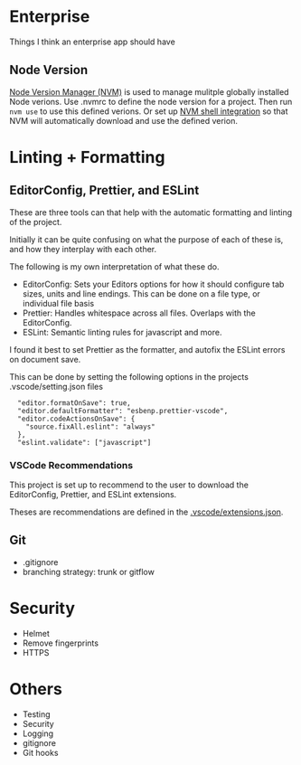 # Enterprise

Things I think an enterprise app should have

## Node Version

[Node Version Manager (NVM)](https://github.com/nvm-sh/nvm) is used to manage mulitple globally installed Node verions. Use .nvmrc to define the node version for a project. Then run `nvm use` to use this defined verions. Or set up [NVM shell integration](https://github.com/nvm-sh/nvm?tab=readme-ov-file#deeper-shell-integration) so that NVM will automatically download and use the defined verion.

# Linting + Formatting

## EditorConfig, Prettier, and ESLint

These are three tools can that help with the automatic formatting and linting of the project.

Initially it can be quite confusing on what the purpose of each of these is, and how they interplay with each other.

The following is my own interpretation of what these do.

- EditorConfig: Sets your Editors options for how it should configure tab sizes, units and line endings. This can be done on a file type, or individual file basis
- Prettier: Handles whitespace across all files. Overlaps with the EditorConfig.
- ESLint: Semantic linting rules for javascript and more.

I found it best to set Prettier as the formatter, and autofix the ESLint errors on document save.

This can be done by setting the following options in the projects .vscode/setting.json files

```
  "editor.formatOnSave": true,
  "editor.defaultFormatter": "esbenp.prettier-vscode",
  "editor.codeActionsOnSave": {
    "source.fixAll.eslint": "always"
  },
  "eslint.validate": ["javascript"]
```

### VSCode Recommendations

This project is set up to recommend to the user to download the EditorConfig, Prettier, and ESLint extensions.

Theses are recommendations are defined in the [.vscode/extensions.json](.vscode/extensions.json).

## Git

- .gitignore
- branching strategy: trunk or gitflow

# Security

- Helmet
- Remove fingerprints
- HTTPS

# Others

- Testing
- Security
- Logging
- gitignore
- Git hooks
